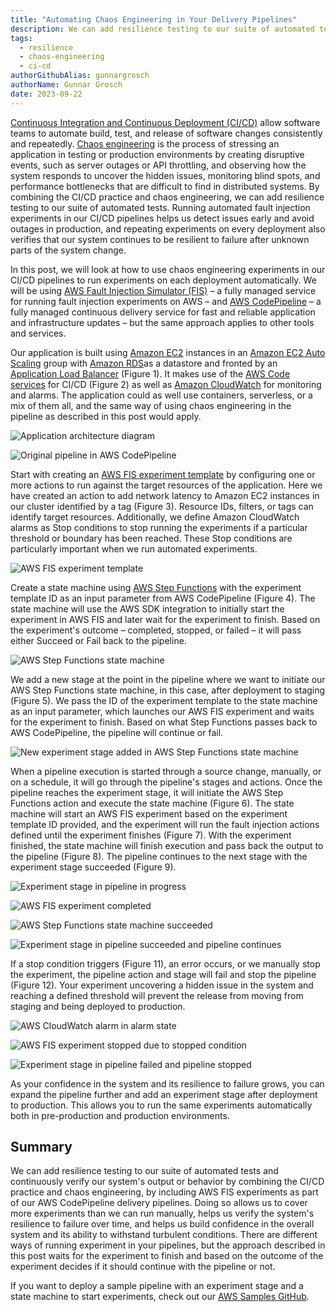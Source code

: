 ```yaml
---
title: "Automating Chaos Engineering in Your Delivery Pipelines"
description: We can add resilience testing to our suite of automated tests and continuously verify our system's output or behavior by combining the CI/CD practice and chaos engineering, by including AWS FIS experiments as part of our AWS CodePipeline delivery pipelines.
tags:
  - resilience
  - chaos-engineering
  - ci-cd
authorGithubAlias: gunnargrosch
authorName: Gunnar Grosch
date: 2023-09-22
---
```


[Continuous Integration and Continuous Deployment (CI/CD)](https://docs.aws.amazon.com/whitepapers/latest/practicing-continuous-integration-continuous-delivery/welcome.html?sc_channel=el&sc_campaign=resiliencewave&sc_geo=mult&sc_country=mult&sc_outcome=acq&sc_content=chaos-engineering-pipeline) allow software teams to automate build, test, and release of software changes consistently and repeatedly. [Chaos engineering](https://aws.amazon.com/blogs/architecture/verify-the-resilience-of-your-workloads-using-chaos-engineering/?sc_channel=el&sc_campaign=resiliencewave&sc_geo=mult&sc_country=mult&sc_outcome=acq&sc_content=chaos-engineering-pipeline) is the process of stressing an application in testing or production environments by creating disruptive events, such as server outages or API throttling, and observing how the system responds to uncover the hidden issues, monitoring blind spots, and performance bottlenecks that are difficult to find in distributed systems. By combining the CI/CD practice and chaos engineering, we can add resilience testing to our suite of automated tests. Running automated fault injection experiments in our CI/CD pipelines helps us detect issues early and avoid outages in production, and repeating experiments on every deployment also verifies that our system continues to be resilient to failure after unknown parts of the system change.

In this post, we will look at how to use chaos engineering experiments in our CI/CD pipelines to run experiments on each deployment automatically. We will be using [AWS Fault Injection Simulator (FIS)](https://docs.aws.amazon.com/fis/latest/userguide/what-is.html?sc_channel=el&sc_campaign=resiliencewave&sc_geo=mult&sc_country=mult&sc_outcome=acq&sc_content=chaos-engineering-pipeline) – a fully managed service for running fault injection experiments on AWS – and [AWS CodePipeline](https://docs.aws.amazon.com/codepipeline/latest/userguide/welcome.html?sc_channel=el&sc_campaign=resiliencewave&sc_geo=mult&sc_country=mult&sc_outcome=acq&sc_content=chaos-engineering-pipeline) – a fully managed continuous delivery service for fast and reliable application and infrastructure updates – but the same approach applies to other tools and services.

Our application is built using [Amazon EC2](https://docs.aws.amazon.com/AWSEC2/latest/UserGuide/concepts.html?sc_channel=el&sc_campaign=resiliencewave&sc_geo=mult&sc_country=mult&sc_outcome=acq&sc_content=chaos-engineering-pipeline) instances in an [Amazon EC2 Auto Scaling](https://docs.aws.amazon.com/autoscaling/ec2/userguide/what-is-amazon-ec2-auto-scaling.html?sc_channel=el&sc_campaign=resiliencewave&sc_geo=mult&sc_country=mult&sc_outcome=acq&sc_content=chaos-engineering-pipeline) group with [Amazon RDS](https://docs.aws.amazon.com/AmazonRDS/latest/UserGuide/Welcome.html?sc_channel=el&sc_campaign=resiliencewave&sc_geo=mult&sc_country=mult&sc_outcome=acq&sc_content=chaos-engineering-pipeline)as a datastore and fronted by an [Application Load Balancer](https://docs.aws.amazon.com/elasticloadbalancing/latest/application/introduction.html?sc_channel=el&sc_campaign=resiliencewave&sc_geo=mult&sc_country=mult&sc_outcome=acq&sc_content=chaos-engineering-pipeline) (Figure 1). It makes use of the [AWS Code services](https://aws.amazon.com/products/developer-tools/?sc_channel=el&sc_campaign=resiliencewave&sc_geo=mult&sc_country=mult&sc_outcome=acq&sc_content=chaos-engineering-pipeline) for CI/CD (Figure 2) as well as [Amazon CloudWatch](https://docs.aws.amazon.com/AmazonCloudWatch/latest/monitoring/WhatIsCloudWatch.html?sc_channel=el&sc_campaign=resiliencewave&sc_geo=mult&sc_country=mult&sc_outcome=acq&sc_content=chaos-engineering-pipeline) for monitoring and alarms. The application could as well use containers, serverless, or a mix of them all, and the same way of using chaos engineering in the pipeline as described in this post would apply.

![Application architecture diagram](images/chaos-engineering-pipeline-architecture.jpg "Figure 1. Application architecture diagram")

![Original pipeline in AWS CodePipeline](images/chaos-engineering-pipeline-original-pipeline.jpg "Figure 2. Original pipeline in AWS CodePipeline")

Start with creating an [AWS FIS experiment template](https://docs.aws.amazon.com/fis/latest/userguide/experiment-templates.html?sc_channel=el&sc_campaign=resiliencewave&sc_geo=mult&sc_country=mult&sc_outcome=acq&sc_content=chaos-engineering-pipeline) by configuring one or more actions to run against the target resources of the application. Here we have created an action to add network latency to Amazon EC2 instances in our cluster identified by a tag (Figure 3). Resource IDs, filters, or tags can identify target resources. Additionally, we define Amazon CloudWatch alarms as Stop conditions to stop running the experiments if a particular threshold or boundary has been reached. These Stop conditions are particularly important when we run automated experiments.

![AWS FIS experiment template](images/chaos-engineering-pipeline-experiment-template.jpg "Figure 3. AWS FIS experiment template")

Create a state machine using [AWS Step Functions](https://docs.aws.amazon.com/step-functions/latest/dg/welcome.html?sc_channel=el&sc_campaign=resiliencewave&sc_geo=mult&sc_country=mult&sc_outcome=acq&sc_content=chaos-engineering-pipeline) with the experiment template ID as an input parameter from AWS CodePipeline (Figure 4). The state machine will use the AWS SDK integration to initially start the experiment in AWS FIS and later wait for the experiment to finish. Based on the experiment's outcome – completed, stopped, or failed – it will pass either Succeed or Fail back to the pipeline.

![AWS Step Functions state machine](images/chaos-engineering-pipeline-state-machine.jpg "Figure 4. AWS Step Functions state machine")

We add a new stage at the point in the pipeline where we want to initiate our AWS Step Functions state machine, in this case, after deployment to staging (Figure 5). We pass the ID of the experiment template to the state machine as an input parameter, which launches our AWS FIS experiment and waits for the experiment to finish. Based on what Step Functions passes back to AWS CodePipeline, the pipeline will continue or fail.

![New experiment stage added in AWS Step Functions state machine](images/chaos-engineering-pipeline-new-experiment-stage.jpg "Figure 5. New experiment stage added in AWS Step Functions state machine")

When a pipeline execution is started through a source change, manually, or on a schedule, it will go through the pipeline's stages and actions. Once the pipeline reaches the experiment stage, it will initiate the AWS Step Functions action and execute the state machine (Figure 6). The state machine will start an AWS FIS experiment based on the experiment template ID provided, and the experiment will run the fault injection actions defined until the experiment finishes (Figure 7). With the experiment finished, the state machine will finish execution and pass back the output to the pipeline (Figure 8). The pipeline continues to the next stage with the experiment stage succeeded (Figure 9).

![Experiment stage in pipeline in progress](images/chaos-engineering-pipeline-experiment-stage-in-progress.jpg "Figure 6. Experiment stage in pipeline in progress")

![AWS FIS experiment completed](images/chaos-engineering-pipeline-experiment-completed.jpg "Figure 7. AWS FIS experiment completed")

![AWS Step Functions state machine succeeded](images/chaos-engineering-pipeline-state-machine-succeeded.jpg "Figure 8. AWS Step Functions state machine succeeded")

![Experiment stage in pipeline succeeded and pipeline continues](images/chaos-engineering-pipeline-experiment-stage-succeeded.jpg "Figure 9. Experiment stage in pipeline succeeded and pipeline continues")

If a stop condition triggers (Figure 11), an error occurs, or we manually stop the experiment, the pipeline action and stage will fail and stop the pipeline (Figure 12). Your experiment uncovering a hidden issue in the system and reaching a defined threshold will prevent the release from moving from staging and being deployed to production.

![AWS CloudWatch alarm in alarm state](images/chaos-engineering-pipeline-cloudwatch-in-alarm.jpg "Figure 10. AWS CloudWatch alarm in alarm state")

![AWS FIS experiment stopped due to stopped condition](images/chaos-engineering-pipeline-experiment-stopped.jpg "Figure 11. AWS FIS experiment stopped due to stop condition")

![Experiment stage in pipeline failed and pipeline stopped](images/chaos-engineering-pipeline-experiment-stage-failed.jpg "Figure 12. Experiment stage in pipeline failed and pipeline stopped")

As your confidence in the system and its resilience to failure grows, you can expand the pipeline further and add an experiment stage after deployment to production. This allows you to run the same experiments automatically both in pre-production and production environments.

## Summary

We can add resilience testing to our suite of automated tests and continuously verify our system's output or behavior by combining the CI/CD practice and chaos engineering, by including AWS FIS experiments as part of our AWS CodePipeline delivery pipelines. Doing so allows us to cover more experiments than we can run manually, helps us verify the system's resilience to failure over time, and helps us build confidence in the overall system and its ability to withstand turbulent conditions. There are different ways of running experiment in your pipelines, but the approach described in this post waits for the experiment to finish and based on the outcome of the experiment decides if it should continue with the pipeline or not.

If you want to deploy a sample pipeline with an experiment stage and a state machine to start experiments, check out our [AWS Samples GitHub](https://github.com/aws-samples/aws-fault-injection-simulator-samples/tree/main/pipeline-experiment).

